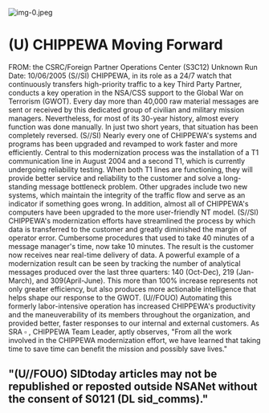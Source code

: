 ![img-0.jpeg](img-0.jpeg)

# (U) CHIPPEWA Moving Forward 

FROM: the CSRC/Foreign Partner Operations Center (S3C12)
Unknown
Run Date: 10/06/2005
(S//SI) CHIPPEWA, in its role as a 24/7 watch that continuously transfers high-priority traffic to a key Third Party Partner, conducts a key operation in the NSA/CSS support to the Global War on Terrorism (GWOT). Every day more than 40,000 raw material messages are sent or received by this dedicated group of civilian and military mission managers. Nevertheless, for most of its 30-year history, almost every function was done manually. In just two short years, that situation has been completely reversed.
(S//SI) Nearly every one of CHIPPEWA's systems and programs has been upgraded and revamped to work faster and more efficiently. Central to this modernization process was the installation of a T1 communication line in August 2004 and a second T1, which is currently undergoing reliability testing. When both T1 lines are functioning, they will provide better service and reliability to the customer and solve a long-standing message bottleneck problem. Other upgrades include two new systems, which maintain the integrity of the traffic flow and serve as an indicator if something goes wrong. In addition, almost all of CHIPPEWA's computers have been upgraded to the more user-friendly NT model.
(S//SI) CHIPPEWA's modernization efforts have streamlined the process by which data is transferred to the customer and greatly diminished the margin of operator error. Cumbersome procedures that used to take 40 minutes of a message manager's time, now take 10 minutes. The result is the customer now receives near real-time delivery of data. A powerful example of a modernization result can be seen by tracking the number of analytical messages produced over the last three quarters: 140 (Oct-Dec), 219 (Jan- March), and 309(April-June). This more than $100 \%$ increase represents not only greater efficiency, but also produces more actionable intelligence that helps shape our response to the GWOT.
(U//FOUO) Automating this formerly labor-intensive operation has increased CHIPPEWA's productivity and the maneuverability of its members throughout the organization, and provided better, faster responses to our internal and external customers. As SRA $\square$ , CHIPPEWA Team Leader, aptly observes, "From all the work involved in the CHIPPEWA modernization effort, we have learned that taking time to save time can benefit the mission and possibly save lives."

## "(U//FOUO) SIDtoday articles may not be republished or reposted outside NSANet without the consent of S0121 (DL sid_comms)."
